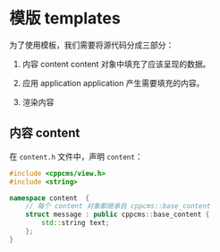 # 模版 templates

为了使用模板，我们需要将源代码分成三部分：

1. 内容 content
content 对象中填充了应该呈现的数据。

2. 应用 application
application 产生需要填充的内容。

3. 渲染内容

## 内容 content

在 `content.h` 文件中，声明 `content`：

```cpp
#include <cppcms/view.h>
#include <string>

namespace content  {
	// 每个 content 对象都继承自 cppcms::base_content
    struct message : public cppcms::base_content {
        std::string text;
    };
}

```